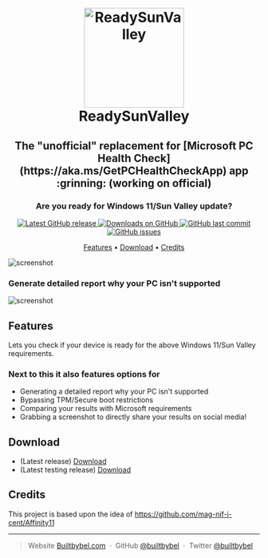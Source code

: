 <h1 align="center">
  <br>
  <a href="http://www.builtbybel.com"><img src="https://raw.githubusercontent.com/builtbybel/ReadySunValley/main/src/RSV/AppIcon.ico" alt="ReadySunValley" width="200"></a>
  <br>
  ReadySunValley
  <br>
</h1>

<h2 align="center">The "unofficial" replacement for [Microsoft PC Health Check](https://aka.ms/GetPCHealthCheckApp) app :grinning: (working on official)</h2>
<h3 align="center">Are you ready for Windows 11/Sun Valley update?</h3>

<p align="center">
<a href="https://github.com/builtbybel/ReadySunValley/releases/latest" target="_blank">
<img alt="Latest GitHub release" src="https://img.shields.io/github/release/builtbybel/readysunvalley.svg?style=flat-square" />
</a>

<a href="https://github.com/builtbybel/ReadySunValley/releases" target="_blank">
<img alt="Downloads on GitHub" src="https://img.shields.io/github/downloads/builtbybel/ReadySunValley/total.svg?style=flat-square" />
</a>

<a href="https://github.com/builtbybel/ReadySunValley/commits/master">
<img src="https://img.shields.io/github/last-commit/builtbybel/readysunvalley.svg?style=flat-square&logo=github&logoColor=white"
alt="GitHub last commit">
<a href="https://github.com/builtbybel/ReadySunValley/issues">
<img src="https://img.shields.io/github/issues-raw/builtbybel/readysunvalley.svg?style=flat-square&logo=github&logoColor=white"
alt="GitHub issues">
</p>

<p align="center">
  <a href="#features">Features</a> •
  <a href="#download">Download</a> •
  <a href="#credits">Credits</a>
</p>

![screenshot](https://raw.githubusercontent.com/builtbybel/ReadySunValley/main/assets/rsv.png)

### Generate detailed report why your PC isn't supported
![screenshot](https://raw.githubusercontent.com/builtbybel/ReadySunValley/main/assets/rsv-opt.png)

## Features
Lets you check if your device is ready for the above Windows 11/Sun Valley requirements.

### Next to this it also features options for
- Generating a detailed report why your PC isn't supported
- Bypassing TPM/Secure boot restrictions
- Comparing your results with Microsoft requirements
- Grabbing a screenshot to directly share your results on social media!

## Download
- (Latest release) [Download](https://github.com/builtbybel/ReadySunValley/releases)
- (Latest testing release) [Download](https://github.com/builtbybel/ReadySunValley/issues/20)

## Credits
This project is based upon the idea of https://github.com/mag-nif-i-cent/Affinity11

---

> Website [Builtbybel.com](https://www.builtbybel.com) &nbsp;&middot;&nbsp;
> GitHub [@builtbybel](https://github.com/builtbybel) &nbsp;&middot;&nbsp;
> Twitter [@builtbybel](https://twitter.com/builtbybel)
